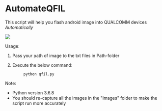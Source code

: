 # AutomateQFIL

This script will help you flash android image into QUALCOMM devices *Automatically*

[![](http://img.youtube.com/vi/GRAyWs6-UTg/0.jpg)](http://www.youtube.com/watch?v=GRAyWs6-UTg "")

Usage:

1. Pass your path of image to the txt files in Path-folder
2. Execute the below command:

            python qfil.py
            
Note:
- Python version 3.6.8
- You should re-capture all the images in the "images" folder to make the script run more accurately
